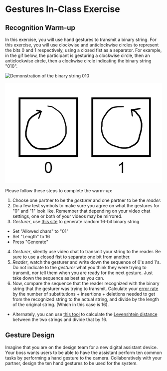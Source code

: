 # Gestures In-Class Exercise

## Recognition Warm-up
In this exercise, you will use hand gestures to transmit a binary string. For this exercise, you will use clockwise and anticlockwise circles to represent the bits 0 and 1 respectively, using a closed fist as a separator. For example, in the gif below, the participant is gesturing a clockwise circle, then an anticlockwise circle, then a clockwise circle indicating the binary string "010".

![Demonstration of the binary string 010](images/binary_gesture_example.gif)

![Diagram of the binary gestures](images/binary_gestures.png)

Please follow these steps to complete the warm-up:
1. Choose one partner to be the *gesturer* and one partner to be the *reader*.
2. Do a few test symbols to make sure you agree on what the gestures for "0" and "1" look like. Remember that depending on your video chat settings, one or both of your videos may be mirrored.
3. *Gesturer*, use [this site](http://www.unit-conversion.info/texttools/random-string-generator/#data) to generate random 16-bit binary string.
  * Set "Allowed chars" to "01"
  * Set "Length" to 16
  * Press "Generate"
4. *Gesturer*, silently use video chat to transmit your string to the reader. Be sure to use a closed fist to separate one bit from another.
5. *Reader*, watch the gesturer and write down the sequence of 0's and 1's. Do not indicate to the *gesturer* what you think they were trying to transmit, nor tell them when you are ready for the next gesture. Just take down the sequence as best as you can.
6. Now, compare the sequence that the reader recognized with the binary string that the gesturer was trying to transmit. Calculate your [error rate](https://www.wikiwand.com/en/Word_error_rate) by the number of substitutions + insertions + deletions needed to get from the recognized string to the actual string, and divide by the length of the original string. (Which in this case is 16).
  * Alternately, you can use [this tool](http://www.unit-conversion.info/texttools/levenshtein-distance/#data) to calculate the [Levenshtein distance](https://www.wikiwand.com/en/Levenshtein_distance) between the two strings and divide that by 16.

## Gesture Design
Imagine that you are on the design team for a new digital assistant device. Your boss wants users to be able to have the assistant perform ten common tasks by performing a hand gesture to the camera. Collaboratively with your partner, design the ten hand gestures to be used for the system.
